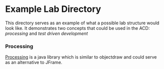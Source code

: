 # Example Lab Directory

This directory serves as an example of what a possible lab structure would look like. It demonstrates two concepts that could be used in the ACD: *processing* and *test driven development*

### Processing

[Processing](https://processing.org/) is a java library which is similar to objectdraw and could serve as an alternative to JFrame.
